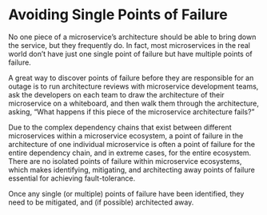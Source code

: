 # Avoiding Single Points of Failure

No one piece of a microservice’s architecture should be able to bring down the service, but they frequently do. In fact, most microservices in the real world don’t have just one single point of failure but have multiple points of failure.

A great way to discover points of failure before they are responsible for an outage is to run architecture reviews with microservice development teams, ask the developers on each team to draw the architecture of their microservice on a whiteboard, and then walk them through the architecture, asking, “What happens if this piece of the microservice architecture fails?”

Due to the complex dependency chains that exist between different microservices within a microservice ecosystem, a point of failure in the architecture of one individual microservice is often a point of failure for the entire dependency chain, and in extreme cases, for the entire ecosystem. There are no isolated points of failure within microservice ecosystems, which makes identifying, mitigating, and architecting away points of failure essential for achieving fault-tolerance.

Once any single (or multiple) points of failure have been identified, they need to be mitigated, and (if possible) architected away.